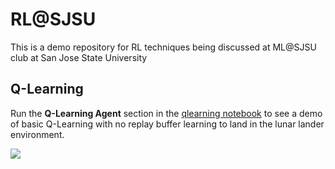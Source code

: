 RL@SJSU
=======
This is a demo repository for RL techniques being discussed at ML@SJSU club at 
San Jose State University

Q-Learning
----------
Run the **Q-Learning Agent** section in the 
[qlearning notebook](qlearning.ipynb) to see a demo of basic Q-Learning with no 
replay buffer learning to land in the lunar lander environment.

![](pics/SimpleDQN_Lander.gif)